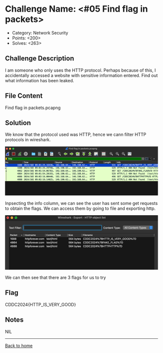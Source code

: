 # Challenge Name: <#05 Find flag in packets>

- Category: Network Security
- Points: <200>
- Solves: <263>

## Challenge Description

I am someone who only uses the HTTP protocol. Perhaps because of this, I accidentally accessed a website with sensitive information entered. Find out what information has been leaked.

## File Content

Find flag in packets.pcapng

## Solution

We know that the protocol used was HTTP, hence we cann filter HTTP protocols in wireshark.

![Screenshot of the challenge](/Images/CDDC2024_Training/networksec_05.png)

Inpsecting the info column, we can see the user has sent some get requests to obtain the flags. We can access them by going to file and exporting http.

![Screenshot of the challenge](/Images/CDDC2024_Training/networksec_05p2.png)

We can then see that there are 3 flags for us to try

## Flag

CDDC2024{HTTP_IS_VERY_GOOD}

## Notes

NIL

---

[Back to home](https://github.com/kailermai/CTF-Writeups/tree/main/CDDC2024)
